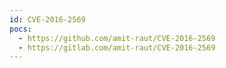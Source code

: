```yaml
---
id: CVE-2016-2569
pocs:
  - https://github.com/amit-raut/CVE-2016-2569
  - https://gitlab.com/amit-raut/CVE-2016-2569
---
```

